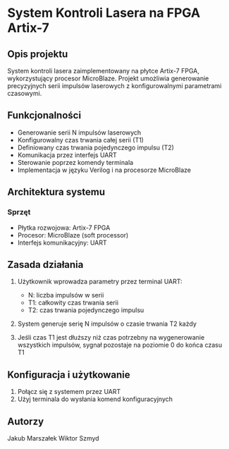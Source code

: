 # System Kontroli Lasera na FPGA Artix-7

## Opis projektu

System kontroli lasera zaimplementowany na płytce Artix-7 FPGA, wykorzystujący procesor MicroBlaze. Projekt umożliwia generowanie precyzyjnych serii impulsów laserowych z konfigurowalnymi parametrami czasowymi.

## Funkcjonalności

* Generowanie serii N impulsów laserowych
* Konfigurowalny czas trwania całej serii (T1)
* Definiowany czas trwania pojedynczego impulsu (T2)
* Komunikacja przez interfejs UART
* Sterowanie poprzez komendy terminala
* Implementacja w języku Verilog i na procesorze MicroBlaze

## Architektura systemu

### Sprzęt

* Płytka rozwojowa: Artix-7 FPGA
* Procesor: MicroBlaze (soft processor)
* Interfejs komunikacyjny: UART

## Zasada działania

1. Użytkownik wprowadza parametry przez terminal UART:
   * N: liczba impulsów w serii
   * T1: całkowity czas trwania serii
   * T2: czas trwania pojedynczego impulsu

2. System generuje serię N impulsów o czasie trwania T2 każdy
3. Jeśli czas T1 jest dłuższy niż czas potrzebny na wygenerowanie wszystkich impulsów, sygnał pozostaje na poziomie 0 do końca czasu T1

## Konfiguracja i użytkowanie

1. Połącz się z systemem przez UART
2. Użyj terminala do wysłania komend konfiguracyjnych


## Autorzy

Jakub Marszałek
Wiktor Szmyd
